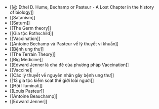 - [[@ Ethel D. Hume, Bechamp or Pasteur - A Lost Chapter in the history of biology]]
- [[Satanism]]
- [[Saturn]]
- [[The Germ theory]]
- [[Gia tộc Rothschild]]
- [[Vaccination]]
- [[Antoine Bechamp và Pasteur về lý thuyết vi khuẩn]]
- [[Bệnh ung thư]]
- [[The Terrain Theory]]
- [[Big Medicine]]
- [[Edward Jenner là cha đẻ của phương pháp Vaccination]]
- [[Vaccine]]
- [[Các lý thuyết về nguyên nhân gây bệnh ung thư]]
- [[13 gia tộc kiểm soát thế giới loài người]]
- [[Hội Illuminati]]
- [[Louis Pasteur]]
- [[Antoine Beauchamp]]
- [[Edward Jenner]]
